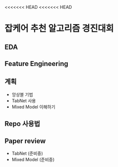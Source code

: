 <<<<<<< HEAD
<<<<<<< HEAD
# 잡케어 추천 알고리즘 경진대회

## EDA

## Feature Engineering

## 계획

- 앙상블 기법
- TabNet 사용
- Mixed Model 이해하기

## Repo 사용법

## Paper review

- TabNet (준비중)
- Mixed Model (준비중)
